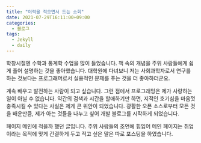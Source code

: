 ```yaml
---
title: "이력을 적으면서 드는 소회"
date: 2021-07-29T16:11:00+09:00
categories:
  - 블로그
tags:
  - Jekyll
  - daily
---
```


학창시절엔 수학과 통계학 수업을 많이 들었습니다. 책 속의 개념을 주위 사람들에게 쉽게 풀어 설명하는 것을 좋아했습니다. 대학원에 다녀보니 저는 사회과학자로서 연구를 하는 것보다는 프로그래머로서 실용적인 문제를 푸는 것을 더 좋아하더군요. 

계속 배우고 발전하는 사람이 되고 싶습니다. 그런 점에서 프로그래밍은 제가 사랑하는 일이 아닐 수 없습니다. 약간의 검색과 시간을 할애하기만 하면, 지적인 호기심을 마음껏 충족시킬 수 있다는 사실은 제게 큰 위안이 되었습니다. 광활한 오픈 소스로부터 모든 것을 배운만큼, 제가 아는 것들을 나누고 싶어 개발 블로그를 시작하게 되었습니다.

페이지 메인에 적을까 했던 글입니다. 주위 사람들의 조언에 힘입어 메인 페이지는 취업이라는 목적에 맞게 간결하게 두고 적고 싶은 말은 따로 포스팅을 하였습니다. 